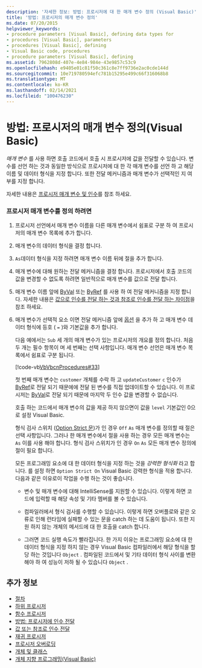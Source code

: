 ```yaml
---
description: '자세한 정보: 방법: 프로시저에 대 한 매개 변수 정의 (Visual Basic)'
title: '방법: 프로시저의 매개 변수 정의'
ms.date: 07/20/2015
helpviewer_keywords:
- procedure parameters [Visual Basic], defining data types for
- procedures [Visual Basic], parameters
- procedures [Visual Basic], defining
- Visual Basic code, procedures
- procedure parameters [Visual Basic], defining
ms.assetid: 7962808d-407e-4e84-984e-43e9857c53c9
ms.openlocfilehash: e9405e01c81f50c361c8e7ff9736e2ac0cde144d
ms.sourcegitcommit: 10e719780594efc781b15295e499c66f316068b8
ms.translationtype: MT
ms.contentlocale: ko-KR
ms.lasthandoff: 02/14/2021
ms.locfileid: "100476230"
---
```

# <a name="how-to-define-a-parameter-for-a-procedure-visual-basic"></a>방법: 프로시저의 매개 변수 정의(Visual Basic)

*매개 변수* 를 사용 하면 호출 코드에서 호출 시 프로시저에 값을 전달할 수 있습니다. 변수를 선언 하는 것과 동일한 방식으로 프로시저에 대 한 각 매개 변수를 선언 하 고 해당 이름 및 데이터 형식을 지정 합니다. 또한 전달 메커니즘과 매개 변수가 선택적인 지 여부를 지정 합니다.  
  
 자세한 내용은 [프로시저 매개 변수 및 인수](./procedure-parameters-and-arguments.md)를 참조 하세요.  
  
### <a name="to-define-a-procedure-parameter"></a>프로시저 매개 변수를 정의 하려면  
  
1. 프로시저 선언에서 매개 변수 이름을 다른 매개 변수에서 쉼표로 구분 하 여 프로시저의 매개 변수 목록에 추가 합니다.  
  
2. 매개 변수의 데이터 형식을 결정 합니다.  
  
3. `As`데이터 형식을 지정 하려면 매개 변수 이름 뒤에 절을 추가 합니다.  
  
4. 매개 변수에 대해 원하는 전달 메커니즘을 결정 합니다. 프로시저에서 호출 코드의 값을 변경할 수 없도록 하려면 일반적으로 매개 변수를 값으로 전달 합니다.  
  
5. 매개 변수 이름 앞에 [ByVal](../../../language-reference/modifiers/byval.md) 또는 [ByRef](../../../language-reference/modifiers/byref.md) 를 사용 하 여 전달 메커니즘을 지정 합니다. 자세한 내용은 [값으로 인수를 전달 하는 것과 참조로 인수를 전달 하는 차이점](./differences-between-passing-an-argument-by-value-and-by-reference.md)을 참조 하세요.  
  
6. 매개 변수가 선택적 요소 이면 전달 메커니즘 앞에 [옵션](../../../language-reference/modifiers/optional.md) 을 추가 하 고 매개 변수 데이터 형식에 등호 ( `=` )와 기본값을 추가 합니다.  
  
     다음 예에서는 `Sub` 세 개의 매개 변수가 있는 프로시저의 개요를 정의 합니다. 처음 두 개는 필수 항목이 며 세 번째는 선택 사항입니다. 매개 변수 선언은 매개 변수 목록에서 쉼표로 구분 됩니다.  
  
     [!code-vb[VbVbcnProcedures#33](~/samples/snippets/visualbasic/VS_Snippets_VBCSharp/VbVbcnProcedures/VB/Class1.vb#33)]  
  
     첫 번째 매개 변수는 `customer` 개체를 수락 하 고 `updateCustomer` `c` 인수가 [ByRef](../../../language-reference/modifiers/byref.md)로 전달 되기 때문에에 전달 된 변수를 직접 업데이트할 수 있습니다. 이 프로시저는 [ByVal](../../../language-reference/modifiers/byval.md)로 전달 되기 때문에 마지막 두 인수 값을 변경할 수 없습니다.  
  
     호출 하는 코드에서 매개 변수의 값을 제공 하지 않으면이 값을 `level` 기본값인 0으로 설정 Visual Basic.  
  
     형식 검사 스위치 ([Option Strict 문](../../../language-reference/statements/option-strict-statement.md))가 인 경우 `Off` `As` 매개 변수를 정의할 때 절은 선택 사항입니다. 그러나 한 매개 변수에서 절을 사용 하는 경우 모든 매개 변수는 `As` 이를 사용 해야 합니다. 형식 검사 스위치가 인 경우 `On` `As` 모든 매개 변수 정의에 절이 필요 합니다.  
  
     모든 프로그래밍 요소에 대 한 데이터 형식을 지정 하는 것을 *강력한 형식화* 라고 합니다. 를 설정 하면 `Option Strict On` Visual Basic 강력한 형식을 적용 합니다. 다음과 같은 이유로이 작업을 수행 하는 것이 좋습니다.  
  
    - 변수 및 매개 변수에 대해 IntelliSense를 지원할 수 있습니다. 이렇게 하면 코드에 입력할 때 해당 속성 및 기타 멤버를 볼 수 있습니다.  
  
    - 컴파일러에서 형식 검사를 수행할 수 있습니다. 이렇게 하면 오버플로와 같은 오류로 인해 런타임에 실패할 수 있는 문을 catch 하는 데 도움이 됩니다. 또한 지원 하지 않는 개체의 메서드에 대 한 호출을 catch 합니다.  
  
    - 그러면 코드 실행 속도가 빨라집니다. 한 가지 이유는 프로그래밍 요소에 대 한 데이터 형식을 지정 하지 않는 경우 Visual Basic 컴파일러에서 해당 형식을 할당 하는 것입니다 `Object` . 컴파일된 코드에서 및 기타 데이터 형식 사이를 변환 해야 하 여 성능이 저하 될 수 있습니다 `Object` .  
  
## <a name="see-also"></a>추가 정보

- [절차](./index.md)
- [하위 프로시저](./sub-procedures.md)
- [함수 프로시저](./function-procedures.md)
- [방법: 프로시저에 인수 전달](./how-to-pass-arguments-to-a-procedure.md)
- [값 또는 참조로 인수 전달](./passing-arguments-by-value-and-by-reference.md)
- [재귀 프로시저](./recursive-procedures.md)
- [프로시저 오버로딩](./procedure-overloading.md)
- [개체 및 클래스](../objects-and-classes/index.md)
- [개체 지향 프로그래밍(Visual Basic)](../../concepts/object-oriented-programming.md)
